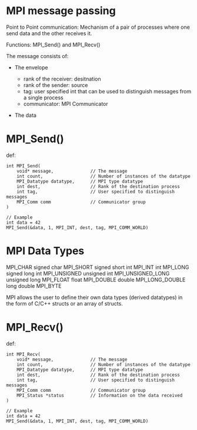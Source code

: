 # MPI message passing

Point to Point communication: Mechanism of a pair of processes where one send data and the other receives it.

Functions: MPI_Send() and MPI_Recv()

The message consists of:

- The envelope
	- rank of the receiver: desitnation
	- rank of the sender: source
	- tag: user specified int that can be used to distinguish messages from a single process
	- communicator: MPI Communicator

- The data


# MPI_Send()

def:
```
int MPI_Send(
	void* message,				// The message
	int count,					// Number of instances of the datatype
	MPI_Datatype datatype,		// MPI type datatype
	int dest,					// Rank of the destination process
	int tag,					// User specified to distinguish messages
	MPI_Comm comm				// Communicator group
)

// Example
int data = 42
MPI_Send(&data, 1, MPI_INT, dest, tag, MPI_COMM_WORLD)

```


# MPI Data Types

MPI_CHAR			signed char
MPI_SHORT			signed short int
MPI_INT				int
MPI_LONG			signed long int
MPI_UNSIGNED		unsigned int
MPI_UNSIGNED_LONG	unsigned long
MPI_FLOAT			float
MPI_DOUBLE			double
MPI_LONG_DOUBLE		long double
MPI_BYTE

MPI allows the user to define their own data types (derived datatypes) in the form of C/C++ structs or an array of structs.


# MPI_Recv()

def:
```
int MPI_Recv(
	void* message,				// The message
	int count,					// Number of instances of the datatype
	MPI_Datatype datatype,		// MPI type datatype
	int dest,					// Rank of the destination process
	int tag,					// User specified to distinguish messages
	MPI_Comm comm				// Communicator group
	MPI_Status *status			// Information on the data received
)

// Example
int data = 42
MPI_Send(&data, 1, MPI_INT, dest, tag, MPI_COMM_WORLD)

```